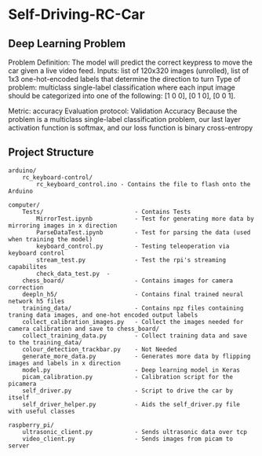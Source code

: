 # Self-Driving-RC-Car

## Deep Learning Problem
Problem Definition: The model will predict the correct keypress to move the car given a live video feed.
Inputs: list of 120x320 images (unrolled), list of 1x3 one-hot-encoded labels that determine the direction to turn
Type of problem: multiclass single-label classification where each input image should be categorized into one of the following:
[1 0 0], [0 1 0], [0 0 1].

Metric: accuracy
Evaluation protocol: Validation Accuracy
Because the problem is a multiclass single-label classification problem, our last layer activation function is softmax, and our loss function is binary cross-entropy


## Project Structure 
    arduino/
        rc_keyboard-control/ 
            rc_keyboard_control.ino - Contains the file to flash onto the Arduino
    
    computer/
        Tests/                          - Contains Tests
            MirrorTest.ipynb            - Test for generating more data by mirroring images in x direction
            ParseDataTest.ipynb         - Test for parsing the data (used when training the model)
            keyboard_control.py         - Testing teleoperation via keyboard control 
            stream_test.py              - Test the rpi's streaming capabilites
            check_data_test.py  - 
        chess_board/                    - Contains images for camera correction 
        deepln_h5/                      - Contains final trained neural network h5 files
        training_data/                  - Contains npz files containing traning data images, and one-hot encoded output labels
        collect_calibration_images.py   - Collect the images needed for camera calibration and save to chess_board/ 
        collect_training_data.py        - Collect training data and save to the training_data/
        colour_detection_trackbar.py    - Not Needed
        generate_more_data.py           - Generates more data by flipping images and labels in x direction 
        model.py                        - Deep learning model in Keras
        picam_calibration.py 	        - Calibration script for the picamera
        self_driver.py                  - Script to drive the car by itself
        self_driver_helper.py           - Aids the self_driver.py file with useful classes
      
    raspberry_pi/
        ultrasonic_client.py            - Sends ultrasonic data over tcp
        video_client.py                 - Sends images from picam to server
        
